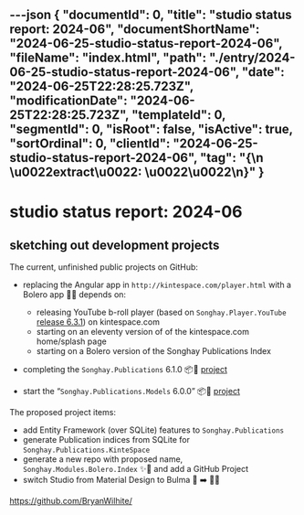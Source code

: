 ---json
{
  "documentId": 0,
  "title": "studio status report: 2024-06",
  "documentShortName": "2024-06-25-studio-status-report-2024-06",
  "fileName": "index.html",
  "path": "./entry/2024-06-25-studio-status-report-2024-06",
  "date": "2024-06-25T22:28:25.723Z",
  "modificationDate": "2024-06-25T22:28:25.723Z",
  "templateId": 0,
  "segmentId": 0,
  "isRoot": false,
  "isActive": true,
  "sortOrdinal": 0,
  "clientId": "2024-06-25-studio-status-report-2024-06",
  "tag": "{\n  \u0022extract\u0022: \u0022\u0022\n}"
}
---

# studio status report: 2024-06

## sketching out development projects

The current, unfinished public projects on GitHub:

- replacing the Angular app in `http://kintespace.com/player.html` with a Bolero app 🚜🔥 depends on:

  - releasing YouTube b-roll player (based on `Songhay.Player.YouTube` [release 6.3.1](https://github.com/users/BryanWilhite/projects/29)) on kintespace.com
  - starting on an eleventy version of of the kintespace.com home/splash page
  - starting on a Bolero version of the Songhay Publications Index
- completing the `Songhay.Publications` 6.1.0 📦🚀 [project](https://github.com/users/BryanWilhite/projects/24)
- start the “`Songhay.Publications.Models` 6.0.0” 📦🚀 [project](https://github.com/users/BryanWilhite/projects/23/views/1)

The proposed project items:

- add Entity Framework (over SQLite) features to `Songhay.Publications`
- generate Publication indices from SQLite for `Songhay.Publications.KinteSpace`
- generate a new repo with proposed name, `Songhay.Modules.Bolero.Index` ✨🚧 and add a GitHub Project
- switch Studio from Material Design to Bulma 💄 ➡️ 💄✨

<https://github.com/BryanWilhite/>
